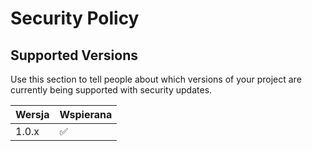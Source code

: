 # Security Policy

## Supported Versions

Use this section to tell people about which versions of your project are
currently being supported with security updates.

| Wersja | Wspierana          |
| ------- | ------------------|
| 1.0.x   | :white_check_mark:|

